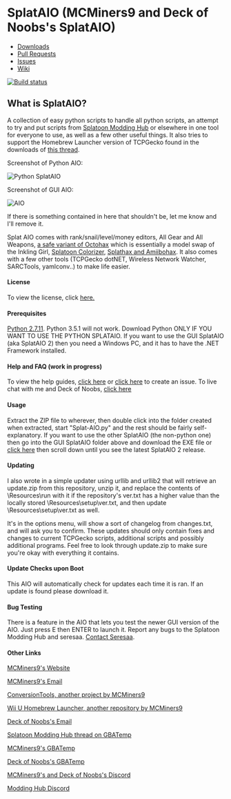 # SplatAIO (MCMiners9 and Deck of Noobs's SplatAIO)
* [Downloads](https://github.com/MCMiners9/Splat-AIO/releases)
* [Pull Requests](https://github.com/MCMiners9/Splat-AIO/pulls)
* [Issues](https://github.com/MCMiners9/Splat-AIO/issues)
* [Wiki](https://github.com/MCMiners9/Splat-AIO/wiki)

[![Build status](https://ci.appveyor.com/api/projects/status/kr1yctor0uns5bax?svg=true)](https://ci.appveyor.com/project/MCMiners9/splat-aio)

## What is SplatAIO?

A collection of easy python scripts to handle all python scripts, an attempt to try and put scripts from [Splatoon Modding Hub](https://gbatemp.net/threads/splatoon-modding-hub.425670/) or elsewhere in one tool for everyone to use, as well as a few other useful things. It also tries to support the Homebrew Launcher version of TCPGecko found in the downloads of [this thread](https://gbatemp.net/threads/post-your-wiiu-cheat-codes-here.395443/).

Screenshot of Python AIO:

![Python SplatAIO](http://i.imgur.com/qNKx5TB.png)

Screenshot of GUI AIO:

![AIO](http://imgur.com/XWYfAvu.png)

If there is something contained in here that shouldn't be, let me know and I'll remove it.

Splat AIO comes with rank/snail/level/money editors, All Gear and All Weapons, [a safe variant of Octohax](https://github.com/wiiudev/pyGecko/blob/master/octoling.py) which is essentially a model swap of the Inkling Girl, [Splatoon Colorizer](https://gbatemp.net/threads/splatoon-colorizer.406463/), [Splathax and Amiibohax](https://gbatemp.net/threads/splatoon-modding-hub.425670/page-47#post-6344607). It also comes with a few other tools (TCPGecko dotNET, Wireless Network Watcher, SARCTools, yamlconv..) to make life easier.

#### License
To view the license, click [here.](https://raw.githubusercontent.com/MCMiners9/Splat-AIO/master/LICENSE.txt)

#### Prerequisites
[Python 2.7.11](https://www.python.org/downloads/). Python 3.5.1 will not work. Download Python ONLY IF YOU WANT TO USE THE PYTHON SPLATAIO. If you want to use the GUI SplatAIO (aka SplatAIO 2) then you need a Windows PC, and it has to have the .NET Framework installed.

#### Help and FAQ (work in progress)
To view the help guides, [click here](https://github.com/MCMiners9/Splat-AIO/wiki) or [click here](https://github.com/MCMiners9/Splat-AIO/issues) to create an issue. To live chat with me and Deck of Noobs, [click here](https://gitter.im/MCMiners9/Splat-AIO?utm_source=badge&utm_medium=badge&utm_campaign=pr-badge&utm_content=badge)

#### Usage
Extract the ZIP file to wherever, then double click into the folder created when extracted, start "Splat-AIO.py" and the rest should be fairly self-explanatory. If you want to use the other SplatAIO (the non-python one) then go into the GUI SplatAIO folder above and download the EXE file or [click here](https://github.com/MCMiners9/Splat-AIO/releases) then scroll down until you see the latest SplatAIO 2 release.


#### Updating
I also wrote in a simple updater using urllib and urllib2 that will retrieve an update.zip from this repository, unzip it, and replace the contents of \Resources\run with it if the repository's ver.txt has a higher value than the locally stored \Resources\setup\ver.txt, and then update \Resources\setup\ver.txt as well. 

It's in the options menu, will show a sort of changelog from changes.txt, and will ask you to confirm. These updates should only contain fixes and changes to current TCPGecko scripts, additional scripts and possibly additional programs. Feel free to look through update.zip to make sure you're okay with everything it contains.

#### Update Checks upon Boot
This AIO will automatically check for updates each time it is ran. If an update is found please download it.

#### Bug Testing
There is a feature in the AIO that lets you test the newer GUI version of the AIO. Just press E then ENTER to launch it. Report any bugs to the Splatoon Modding Hub and seresaa. [Contact Seresaa](https://github.com/seresaa).

#### Other Links
[MCMiners9's Website](http://mcminers9site.weebly.com)

[MCMiners9's Email](mailto:mcminers9@gmail.com)

[ConversionTools, another project by MCMiners9](https://github.com/MCMiners9/ConversionTools)

[Wii U Homebrew Launcher, another repository by MCMiners9](https://github.com/MCMiners9/homebrew_wiiu)

[Deck of Noobs's Email](mailto:mewtwoconfirmed@gmail.com)

[Splatoon Modding Hub thread on GBATemp](https://gbatemp.net/threads/splatoon-modding-hub.425670/)

[MCMiners9's GBATemp](https://gbatemp.net/members/mcminers9.395133/)

[Deck of Noobs's GBATemp](https://gbatemp.net/members/deck-of-noobs.388277/)

[MCMiners9's and Deck of Noobs's Discord](https://discord.gg/euDArBr)

[Modding Hub Discord](https://discord.gg/0zs6LjiLmeNI740J)
